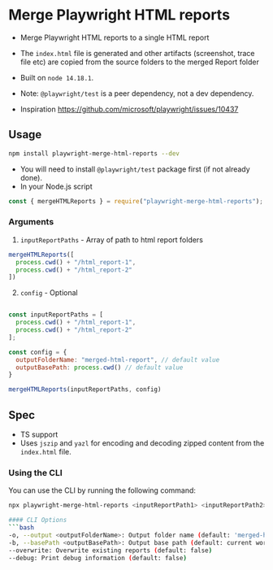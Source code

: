 # Merge Playwright HTML reports

- Merge Playwright HTML reports to a single HTML report
- The `index.html` file is generated and other artifacts (screenshot, trace file etc) are copied from the source folders to the merged Report folder
- Built on `node 14.18.1`.
- Note: `@playwright/test` is a peer dependency, not a dev dependency.

- Inspiration https://github.com/microsoft/playwright/issues/10437

## Usage

```bash
npm install playwright-merge-html-reports --dev
```

- You will need to install `@playwright/test` package first (if not already done). 
- In your Node.js script 
```js 
const { mergeHTMLReports } = require("playwright-merge-html-reports");
```
### Arguments
1. `inputReportPaths` - Array of path to html report folders
```js
mergeHTMLReports([
  process.cwd() + "/html_report-1",
  process.cwd() + "/html_report-2"
])
```
2. `config` - Optional
```js

const inputReportPaths = [
  process.cwd() + "/html_report-1",
  process.cwd() + "/html_report-2"
];

const config = {
  outputFolderName: "merged-html-report", // default value
  outputBasePath: process.cwd() // default value
}

mergeHTMLReports(inputReportPaths, config)
```

## Spec
- TS support
- Uses `jszip` and `yazl` for encoding and decoding zipped content from the `index.html` file.

### Using the CLI

You can use the CLI by running the following command:

```bash
npx playwright-merge-html-reports <inputReportPath1> <inputReportPath2> [...inputReportPaths]

#### CLI Options
```bash
-o, --output <outputFolderName>: Output folder name (default: 'merged-html-report')
-b, --basePath <outputBasePath>: Output base path (default: current working directory)
--overwrite: Overwrite existing reports (default: false)
--debug: Print debug information (default: false)
```